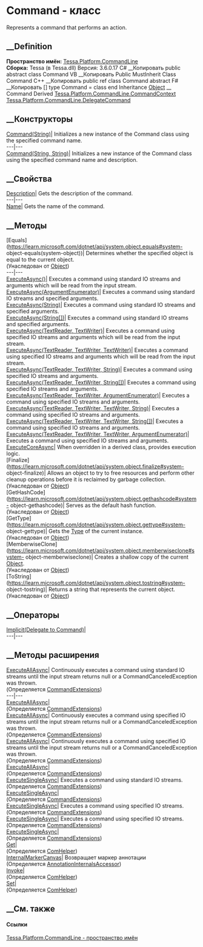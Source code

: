 # Command - класс
Represents a command that performs an action.
## __Definition
 **Пространство имён:**
[Tessa.Platform.CommandLine](N_Tessa_Platform_CommandLine.htm)  
 **Сборка:** Tessa (в Tessa.dll) Версия: 3.6.0.17
C# __Копировать
     public abstract class Command
VB __Копировать
     Public MustInherit Class Command
C++ __Копировать
     public ref class Command abstract
F# __Копировать
     [<AbstractClassAttribute>]
    type Command = class end
Inheritance
    [Object](https://learn.microsoft.com/dotnet/api/system.object) __ Command
Derived
[Tessa.Platform.CommandLine.CommandContext](T_Tessa_Platform_CommandLine_CommandContext.htm)
[Tessa.Platform.CommandLine.DelegateCommand](T_Tessa_Platform_CommandLine_DelegateCommand.htm)
##  __Конструкторы
[Command(String)](M_Tessa_Platform_CommandLine_Command__ctor.htm)|
Initializes a new instance of the Command class using the specified command
name.  
---|---  
[Command(String, String)](M_Tessa_Platform_CommandLine_Command__ctor_1.htm)|
Initializes a new instance of the Command class using the specified command
name and description.  
## __Свойства
[Description](P_Tessa_Platform_CommandLine_Command_Description.htm)|  Gets the
description of the command.  
---|---  
[Name](P_Tessa_Platform_CommandLine_Command_Name.htm)|  Gets the name of the
command.  
## __Методы
[Equals](https://learn.microsoft.com/dotnet/api/system.object.equals#system-
object-equals\(system-object\))| Determines whether the specified object is
equal to the current object.  
(Унаследован от
[Object](https://learn.microsoft.com/dotnet/api/system.object))  
---|---  
[ExecuteAsync()](M_Tessa_Platform_CommandLine_Command_ExecuteAsync.htm)|
Executes a command using standard IO streams and arguments which will be read
from the input stream.  
[ExecuteAsync(ArgumentEnumerator)](M_Tessa_Platform_CommandLine_Command_ExecuteAsync_11.htm)|
Executes a command using standard IO streams and specified arguments.  
[ExecuteAsync(String)](M_Tessa_Platform_CommandLine_Command_ExecuteAsync_9.htm)|
Executes a command using standard IO streams and specified arguments.  
[ExecuteAsync(String[])](M_Tessa_Platform_CommandLine_Command_ExecuteAsync_10.htm)|
Executes a command using standard IO streams and specified arguments.  
[ExecuteAsync(TextReader,
TextWriter)](M_Tessa_Platform_CommandLine_Command_ExecuteAsync_1.htm)|
Executes a command using specified IO streams and arguments which will be read
from the input stream.  
[ExecuteAsync(TextReader, TextWriter,
TextWriter)](M_Tessa_Platform_CommandLine_Command_ExecuteAsync_2.htm)|
Executes a command using specified IO streams and arguments which will be read
from the input stream.  
[ExecuteAsync(TextReader, TextWriter,
String)](M_Tessa_Platform_CommandLine_Command_ExecuteAsync_6.htm)|  Executes a
command using specified IO streams and arguments.  
[ExecuteAsync(TextReader, TextWriter,
String[])](M_Tessa_Platform_CommandLine_Command_ExecuteAsync_7.htm)|  Executes
a command using specified IO streams and arguments.  
[ExecuteAsync(TextReader, TextWriter,
ArgumentEnumerator)](M_Tessa_Platform_CommandLine_Command_ExecuteAsync_8.htm)|
Executes a command using specified IO streams and arguments.  
[ExecuteAsync(TextReader, TextWriter, TextWriter,
String)](M_Tessa_Platform_CommandLine_Command_ExecuteAsync_3.htm)|  Executes a
command using specified IO streams and arguments.  
[ExecuteAsync(TextReader, TextWriter, TextWriter,
String[])](M_Tessa_Platform_CommandLine_Command_ExecuteAsync_4.htm)|  Executes
a command using specified IO streams and arguments.  
[ExecuteAsync(TextReader, TextWriter, TextWriter,
ArgumentEnumerator)](M_Tessa_Platform_CommandLine_Command_ExecuteAsync_5.htm)|
Executes a command using specified IO streams and arguments.  
[ExecuteCoreAsync](M_Tessa_Platform_CommandLine_Command_ExecuteCoreAsync.htm)|
When overridden in a derived class, provides execution logic.  
[Finalize](https://learn.microsoft.com/dotnet/api/system.object.finalize#system-
object-finalize)| Allows an object to try to free resources and perform other
cleanup operations before it is reclaimed by garbage collection.  
(Унаследован от
[Object](https://learn.microsoft.com/dotnet/api/system.object))  
[GetHashCode](https://learn.microsoft.com/dotnet/api/system.object.gethashcode#system-
object-gethashcode)| Serves as the default hash function.  
(Унаследован от
[Object](https://learn.microsoft.com/dotnet/api/system.object))  
[GetType](https://learn.microsoft.com/dotnet/api/system.object.gettype#system-
object-gettype)| Gets the
[Type](https://learn.microsoft.com/dotnet/api/system.type) of the current
instance.  
(Унаследован от
[Object](https://learn.microsoft.com/dotnet/api/system.object))  
[MemberwiseClone](https://learn.microsoft.com/dotnet/api/system.object.memberwiseclone#system-
object-memberwiseclone)| Creates a shallow copy of the current
[Object](https://learn.microsoft.com/dotnet/api/system.object).  
(Унаследован от
[Object](https://learn.microsoft.com/dotnet/api/system.object))  
[ToString](https://learn.microsoft.com/dotnet/api/system.object.tostring#system-
object-tostring)| Returns a string that represents the current object.  
(Унаследован от
[Object](https://learn.microsoft.com/dotnet/api/system.object))  
##  __Операторы
[ Implicit(Delegate to
Command)](M_Tessa_Platform_CommandLine_Command_op_Implicit.htm)|  
---|---  
## __Методы расширения
[ExecuteAllAsync](M_Tessa_Platform_CommandLine_CommandExtensions_ExecuteAllAsync.htm)|
Continuously executes a command using standard IO streams until the input
stream returns null or a CommandCanceledException was thrown.  
(Определяется
[CommandExtensions](T_Tessa_Platform_CommandLine_CommandExtensions.htm))  
---|---  
[ExecuteAllAsync](M_Tessa_Platform_CommandLine_CommandExtensions_ExecuteAllAsync_1.htm)|  
(Определяется
[CommandExtensions](T_Tessa_Platform_CommandLine_CommandExtensions.htm))  
[ExecuteAllAsync](M_Tessa_Platform_CommandLine_CommandExtensions_ExecuteAllAsync_2.htm)|
Continuously executes a command using specified IO streams until the input
stream returns null or a CommandCanceledException was thrown.  
(Определяется
[CommandExtensions](T_Tessa_Platform_CommandLine_CommandExtensions.htm))  
[ExecuteAllAsync](M_Tessa_Platform_CommandLine_CommandExtensions_ExecuteAllAsync_3.htm)|
Continuously executes a command using specified IO streams until the input
stream returns null or a CommandCanceledException was thrown.  
(Определяется
[CommandExtensions](T_Tessa_Platform_CommandLine_CommandExtensions.htm))  
[ExecuteAllAsync](M_Tessa_Platform_CommandLine_CommandExtensions_ExecuteAllAsync_4.htm)|  
(Определяется
[CommandExtensions](T_Tessa_Platform_CommandLine_CommandExtensions.htm))  
[ExecuteSingleAsync](M_Tessa_Platform_CommandLine_CommandExtensions_ExecuteSingleAsync.htm)|
Executes a command using standard IO streams.  
(Определяется
[CommandExtensions](T_Tessa_Platform_CommandLine_CommandExtensions.htm))  
[ExecuteSingleAsync](M_Tessa_Platform_CommandLine_CommandExtensions_ExecuteSingleAsync_1.htm)|  
(Определяется
[CommandExtensions](T_Tessa_Platform_CommandLine_CommandExtensions.htm))  
[ExecuteSingleAsync](M_Tessa_Platform_CommandLine_CommandExtensions_ExecuteSingleAsync_2.htm)|
Executes a command using specified IO streams.  
(Определяется
[CommandExtensions](T_Tessa_Platform_CommandLine_CommandExtensions.htm))  
[ExecuteSingleAsync](M_Tessa_Platform_CommandLine_CommandExtensions_ExecuteSingleAsync_3.htm)|
Executes a command using specified IO streams.  
(Определяется
[CommandExtensions](T_Tessa_Platform_CommandLine_CommandExtensions.htm))  
[ExecuteSingleAsync](M_Tessa_Platform_CommandLine_CommandExtensions_ExecuteSingleAsync_4.htm)|  
(Определяется
[CommandExtensions](T_Tessa_Platform_CommandLine_CommandExtensions.htm))  
[Get](M_Tessa_Extensions_Default_Client_EDS_ComHelper_Get.htm)|  
(Определяется
[ComHelper](T_Tessa_Extensions_Default_Client_EDS_ComHelper.htm))  
[InternalMarkerCanvas](M_Tessa_UI_Views_Charting_Annotations_AnnotationInternalsAccessor_InternalMarkerCanvas.htm)|
Возвращает маркер аннотации  
(Определяется
[AnnotationInternalsAccessor](T_Tessa_UI_Views_Charting_Annotations_AnnotationInternalsAccessor.htm))  
[Invoke](M_Tessa_Extensions_Default_Client_EDS_ComHelper_Invoke.htm)|  
(Определяется
[ComHelper](T_Tessa_Extensions_Default_Client_EDS_ComHelper.htm))  
[Set](M_Tessa_Extensions_Default_Client_EDS_ComHelper_Set.htm)|  
(Определяется
[ComHelper](T_Tessa_Extensions_Default_Client_EDS_ComHelper.htm))  
##  __См. также
#### Ссылки
[Tessa.Platform.CommandLine - пространство
имён](N_Tessa_Platform_CommandLine.htm)

